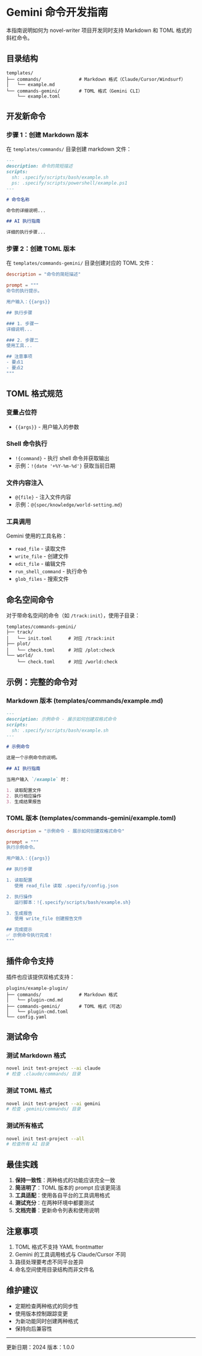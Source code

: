 # Gemini 命令开发指南

本指南说明如何为 novel-writer 项目开发同时支持 Markdown 和 TOML 格式的斜杠命令。

## 目录结构

```
templates/
├── commands/              # Markdown 格式（Claude/Cursor/Windsurf）
│   └── example.md
└── commands-gemini/       # TOML 格式（Gemini CLI）
    └── example.toml
```

## 开发新命令

### 步骤 1：创建 Markdown 版本

在 `templates/commands/` 目录创建 markdown 文件：

```markdown
---
description: 命令的简短描述
scripts:
  sh: .specify/scripts/bash/example.sh
  ps: .specify/scripts/powershell/example.ps1
---

# 命令名称

命令的详细说明...

## AI 执行指南

详细的执行步骤...
```

### 步骤 2：创建 TOML 版本

在 `templates/commands-gemini/` 目录创建对应的 TOML 文件：

```toml
description = "命令的简短描述"

prompt = """
命令的执行提示。

用户输入：{{args}}

## 执行步骤

### 1. 步骤一
详细说明...

### 2. 步骤二
使用工具...

## 注意事项
- 要点1
- 要点2
"""
```

## TOML 格式规范

### 变量占位符
- `{{args}}` - 用户输入的参数

### Shell 命令执行
- `!{command}` - 执行 shell 命令并获取输出
- 示例：`!{date '+%Y-%m-%d'}` 获取当前日期

### 文件内容注入
- `@{file}` - 注入文件内容
- 示例：`@{spec/knowledge/world-setting.md}`

### 工具调用
Gemini 使用的工具名称：
- `read_file` - 读取文件
- `write_file` - 创建文件
- `edit_file` - 编辑文件
- `run_shell_command` - 执行命令
- `glob_files` - 搜索文件

## 命名空间命令

对于带命名空间的命令（如 `/track:init`），使用子目录：

```
templates/commands-gemini/
├── track/
│   └── init.toml      # 对应 /track:init
├── plot/
│   └── check.toml     # 对应 /plot:check
└── world/
    └── check.toml     # 对应 /world:check
```

## 示例：完整的命令对

### Markdown 版本 (templates/commands/example.md)

```markdown
---
description: 示例命令 - 展示如何创建双格式命令
scripts:
  sh: .specify/scripts/bash/example.sh
---

# 示例命令

这是一个示例命令的说明。

## AI 执行指南

当用户输入 `/example` 时：

1. 读取配置文件
2. 执行相应操作
3. 生成结果报告
```

### TOML 版本 (templates/commands-gemini/example.toml)

```toml
description = "示例命令 - 展示如何创建双格式命令"

prompt = """
执行示例命令。

用户输入：{{args}}

## 执行步骤

1. 读取配置
   使用 read_file 读取 .specify/config.json

2. 执行操作
   运行脚本：!{.specify/scripts/bash/example.sh}

3. 生成报告
   使用 write_file 创建报告文件

## 完成提示
✅ 示例命令执行完成！
"""
```

## 插件命令支持

插件也应该提供双格式支持：

```
plugins/example-plugin/
├── commands/              # Markdown 格式
│   └── plugin-cmd.md
├── commands-gemini/       # TOML 格式（可选）
│   └── plugin-cmd.toml
└── config.yaml
```

## 测试命令

### 测试 Markdown 格式
```bash
novel init test-project --ai claude
# 检查 .claude/commands/ 目录
```

### 测试 TOML 格式
```bash
novel init test-project --ai gemini
# 检查 .gemini/commands/ 目录
```

### 测试所有格式
```bash
novel init test-project --all
# 检查所有 AI 目录
```

## 最佳实践

1. **保持一致性**：两种格式的功能应该完全一致
2. **简洁明了**：TOML 版本的 prompt 应该更简洁
3. **工具适配**：使用各自平台的工具调用格式
4. **测试充分**：在两种环境中都要测试
5. **文档完善**：更新命令列表和使用说明

## 注意事项

1. TOML 格式不支持 YAML frontmatter
2. Gemini 的工具调用格式与 Claude/Cursor 不同
3. 路径处理要考虑不同平台差异
4. 命名空间使用目录结构而非文件名

## 维护建议

- 定期检查两种格式的同步性
- 使用版本控制跟踪变更
- 为新功能同时创建两种格式
- 保持向后兼容性

---
更新日期：2024
版本：1.0.0